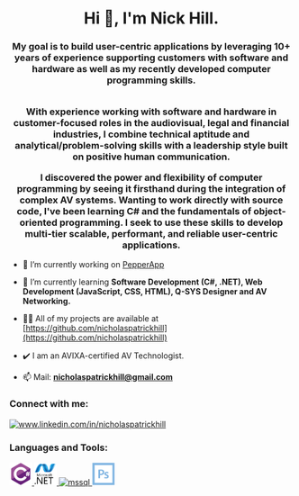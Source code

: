 <h1 align="center">Hi 👋, I'm Nick Hill.</h1>
<h3 align="center">My goal is to build user-centric applications by leveraging 10+ years of experience supporting customers with software and hardware as well as my recently developed computer programming skills.</br></br>

With experience working with software and hardware in customer-focused roles in the audiovisual, legal and financial industries, I combine technical aptitude and analytical/problem-solving skills with a leadership style built on positive human communication.</br>

I discovered the power and flexibility of computer programming by seeing it firsthand during the integration of complex AV systems. Wanting to work directly with source code, I've been learning C# and the fundamentals of object-oriented programming. I seek to use these skills to develop multi-tier scalable, performant, and reliable user-centric applications.</h3>

- 🔭 I’m currently working on [PepperApp](https://github.com/nicholaspatrickhill/PepperApp)

- 🌱 I’m currently learning **Software Development (C#, .NET), Web Development (JavaScript, CSS, HTML), Q-SYS Designer and AV Networking.**

- 👨‍💻 All of my projects are available at [https://github.com/nicholaspatrickhill](https://github.com/nicholaspatrickhill)

- ✔️ I am an AVIXA-certified AV Technologist.

- 📫 Mail: **nicholaspatrickhill@gmail.com**

<h3 align="left">Connect with me:</h3>
<p align="left">
<a href="https://linkedin.com/in/www.linkedin.com/in/nicholaspatrickhill" target="blank"><img align="center" src="https://raw.githubusercontent.com/rahuldkjain/github-profile-readme-generator/master/src/images/icons/Social/linked-in-alt.svg" alt="www.linkedin.com/in/nicholaspatrickhill" height="30" width="40" /></a>
</p>

<h3 align="left">Languages and Tools:</h3>
<p align="left"> <a href="https://www.w3schools.com/cs/" target="_blank" rel="noreferrer"> <img src="https://raw.githubusercontent.com/devicons/devicon/master/icons/csharp/csharp-original.svg" alt="csharp" width="40" height="40"/> </a> <a href="https://dotnet.microsoft.com/" target="_blank" rel="noreferrer"> <img src="https://raw.githubusercontent.com/devicons/devicon/master/icons/dot-net/dot-net-original-wordmark.svg" alt="dotnet" width="40" height="40"/> </a> <a href="https://www.microsoft.com/en-us/sql-server" target="_blank" rel="noreferrer"> <img src="https://www.svgrepo.com/show/303229/microsoft-sql-server-logo.svg" alt="mssql" width="40" height="40"/> </a> <a href="https://www.photoshop.com/en" target="_blank" rel="noreferrer"> <img src="https://raw.githubusercontent.com/devicons/devicon/master/icons/photoshop/photoshop-line.svg" alt="photoshop" width="40" height="40"/> </a> </p>
